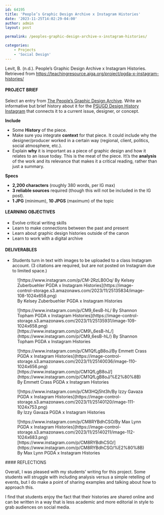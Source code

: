 ```yaml
---
id: 64195
title: 'People’s Graphic Design Archive x Instagram Histories'
date: '2023-11-25T14:02:29-04:00'
author: admin
layout: post

permalink: /peoples-graphic-design-archive-x-instagram-histories/

categories:
    - Projects
    - 'Social Design'
---
```


Levit, B. (n.d.). People’s Graphic Design Archive x Instagram Histories. Retrieved from https://teachingresource.aiga.org/project/pgda-x-instagram-histories/

#### PROJECT BRIEF

Select an entry from [The People’s Graphic Design Archive](https://www.peoplesgdarchive.org//%22). Write an informative but brief history about it for the [PSUGD Design History Instagram](https://www.instagram.com/psugd_designhistory//%22) that connects it to a current issue, designer, or concept.

**Include**

- Some **History** of the piece.
- Make sure you integrate **context** for that piece. It could include why the designer/producer worked in a certain way (regional, client, politics, social atmosphere, etc.).
- Explain **why** it is important as a piece of graphic design and how it relates to an issue today. This is the meat of the piece. It\\’s the **analysis** of the work and its relevance that makes it a critical reading, rather than just a summary.

**Specs**

- **2,200 characters** (roughly 380 words, per IG max)
- **3 reliable sources** required (though this will not be included in the IG post).
- **1 JPG** (minimum), **10 JPGS** (maximum) of the topic

#### LEARNING OBJECTIVES

- Evolve critical writing skills
- Learn to make connections between the past and present
- Learn about graphic design histories outside of the canon
- Learn to work with a digital archive

#### DELIVERABLES

- Students turn in text with images to be uploaded to a class Instagram account. (3 citations are required, but are not posted on Instagram due to limited space.)

<figure class="wp-block-image aligncenter size-large">![https://www.instagram.com/p/CM-2RzLB0Oq/
By Kelsey Zuberbuehler
PGDA x Instagram Histories](https://image-control-storage.s3.amazonaws.com/2023/11/25135834/image-108-1024x658.png)<figcaption class="wp-element-caption"><https://www.instagram.com/p/CM-2RzLB0Oq/>  
By Kelsey Zuberbuehler  
PGDA x Instagram Histories</figcaption></figure><figure class="wp-block-image aligncenter size-large">![https://www.instagram.com/p/CM9_6esB-hL/
By Shannon Topham
PGDA x Instagram Histories](https://image-control-storage.s3.amazonaws.com/2023/11/25135931/image-109-1024x658.png)<figcaption class="wp-element-caption">[https://www.instagram.com/p/CM9\_6esB-hL/](https://www.instagram.com/p/CM9_6esB-hL/)  
By Shannon Topham  
PGDA x Instagram Histories</figcaption></figure><figure class="wp-block-image aligncenter size-large">![https://www.instagram.com/p/CM1QfLgB8oJ/​
By Emmett Crass
PGDA x Instagram Histories](https://image-control-storage.s3.amazonaws.com/2023/11/25140036/image-110-1024x656.png)<figcaption class="wp-element-caption">[https://www.instagram.com/p/CM1QfLgB8oJ/​](https://www.instagram.com/p/CM1QfLgB8oJ/%E2%80%8B)  
By Emmett Crass  
PGDA x Instagram Histories</figcaption></figure><figure class="wp-block-image aligncenter size-large">![https://www.instagram.com/p/CM3HQj5ht3h/
​By Izzy Gavaza
PGDA x Instagram Histories](https://image-control-storage.s3.amazonaws.com/2023/11/25140120/image-111-1024x753.png)<figcaption class="wp-element-caption"><https://www.instagram.com/p/CM3HQj5ht3h/>  
​By Izzy Gavaza  
PGDA x Instagram Histories</figcaption></figure><figure class="wp-block-image aligncenter size-large">![https://www.instagram.com/p/CM8RYBdhCSO/​
By Max Lynn
PGDA x Instagram Histories](https://image-control-storage.s3.amazonaws.com/2023/11/25140211/image-112-1024x683.png)<figcaption class="wp-element-caption">[https://www.instagram.com/p/CM8RYBdhCSO/​](https://www.instagram.com/p/CM8RYBdhCSO/%E2%80%8B)  
By Max Lynn  
PGDA x Instagram Histories</figcaption></figure>#### REFLECTIONS

Overall, I was pleased with my students’ writing for this project. Some students will struggle with including analysis versus a simple retelling of events, but I do make a point of sharing examples and talking about how to approach this.

I find that students enjoy the fact that their histories are shared online and can be written in a way that is less academic and more editorial in style to grab audiences on social media.